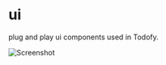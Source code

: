 # ui
plug and play ui components used in Todofy.

![Screenshot](http://blog.minhazav.xyz/wp-content/uploads/2016/01/animations.gif)
